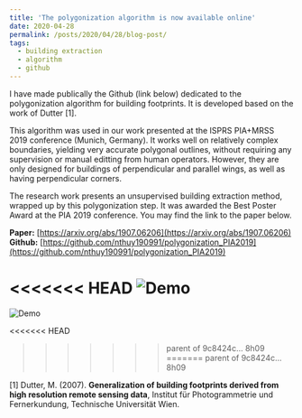 ```yaml
---
title: 'The polygonization algorithm is now available online'
date: 2020-04-28
permalink: /posts/2020/04/28/blog-post/
tags:
  - building extraction
  - algorithm
  - github
---
```


 
I have made publically the Github (link below) dedicated to the polygonization algorithm for building footprints. It is developed based on the work of Dutter [1].

This algorithm was used in our work presented at the ISPRS PIA+MRSS 2019 conference (Munich, Germany).
It works well on relatively complex boundaries, yielding very accurate polygonal outlines, without requiring any supervision or manual editting from human operators. However, they are only designed for buildings of perpendicular and parallel wings, as well as having perpendicular corners.

The research work presents an unsupervised building extraction method, wrapped up by this polygonization step. It was awarded the Best Poster Award at the PIA 2019 conference. You may find the link to the paper below.

**Paper:** [https://arxiv.org/abs/1907.06206](https://arxiv.org/abs/1907.06206)<br>
**Github:** [https://github.com/nthuy190991/polygonization_PIA2019](https://github.com/nthuy190991/polygonization_PIA2019)<br>

<<<<<<< HEAD
![Demo](https://thnguyen-grs.github.io/files/polygonization_demo.png)
=======
![Demo](thnguyen-grs.github.io/files/polygonization_demo.png)

<<<<<<< HEAD
>>>>>>> parent of 9c8424c... 8h09
=======
>>>>>>> parent of 9c8424c... 8h09

[1] Dutter, M. (2007). **Generalization of building footprints derived from high resolution remote sensing data**, Institut für Photogrammetrie und Fernerkundung, Technische Universität Wien.

<!-- Headings are cool
======

You can have many headings
======

Aren't headings cool?
------ -->